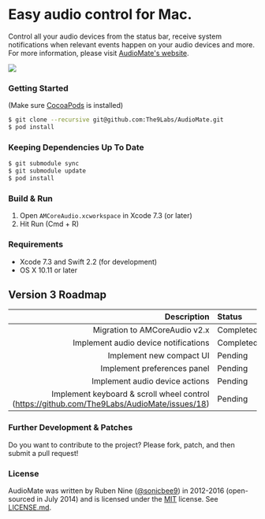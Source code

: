# Easy audio control for Mac.

Control all your audio devices from the status bar, receive system notifications when relevant events happen on your audio devices and more. For more information, please visit [AudioMate's website](http://audiomateapp.com).

<img src="https://github.com/The9Labs/AudioMate/raw/develop/Docs/AudioMate.png" class="center">

### Getting Started

(Make sure [CocoaPods](http://cocoapods.org) is installed)

```bash
$ git clone --recursive git@github.com:The9Labs/AudioMate.git
$ pod install
```

### Keeping Dependencies Up To Date

```bash
$ git submodule sync
$ git submodule update
$ pod install
```

### Build & Run

1. Open `AMCoreAudio.xcworkspace` in Xcode 7.3 (or later)
2. Hit Run (Cmd + R)

### Requirements

* Xcode 7.3 and Swift 2.2 (for development)
* OS X 10.11 or later

## Version 3 Roadmap

| Description       | Status|
| -------------:|:-------------
| Migration to AMCoreAudio v2.x| Completed|
| Implement audio device notifications| Completed|
| Implement new compact UI| Pending|
| Implement preferences panel| Pending|
| Implement audio device actions| Pending|
| Implement keyboard & scroll wheel control (https://github.com/The9Labs/AudioMate/issues/18)| Pending|

### Further Development & Patches

Do you want to contribute to the project? Please fork, patch, and then submit a pull request!

### License

AudioMate was written by Ruben Nine ([@sonicbee9](https://twitter.com/sonicbee9)) in 2012-2016 (open-sourced in July 2014) and is licensed under the [MIT](http://opensource.org/licenses/MIT) license. See [LICENSE.md](LICENSE.md).
